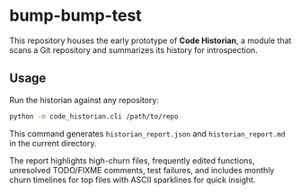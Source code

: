 # bump-bump-test

This repository houses the early prototype of **Code Historian**, a module that
scans a Git repository and summarizes its history for introspection.

## Usage

Run the historian against any repository:

```bash
python -m code_historian.cli /path/to/repo
```

This command generates `historian_report.json` and `historian_report.md` in the
current directory.

The report highlights high-churn files, frequently edited functions, unresolved
TODO/FIXME comments, test failures, and includes monthly churn timelines for
top files with ASCII sparklines for quick insight.


